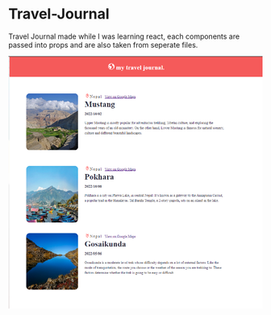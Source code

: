 # Travel-Journal
Travel Journal made while I was learning react, each components are passed into props and are also taken from seperate files.

![Screenshot](screenshot.png)
